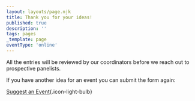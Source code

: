 ```yaml
---
layout: layouts/page.njk
title: Thank you for your ideas!
published: true
description: ''
tags: pages
_template: page
eventType: 'online'
---
```


All the entries will be reviewed by our coordinators before we reach out to prospective panelists.

If you have another idea for an event you can submit the form again:

[Suggest an Event](/suggest-an-event){.icon-light-bulb}

